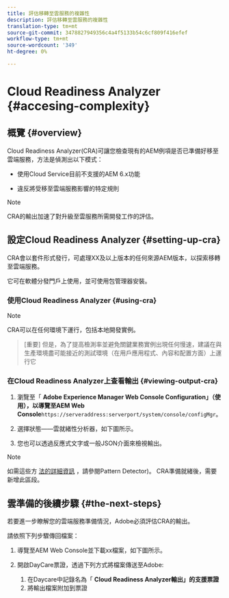 ```yaml
---
title: 評估移轉至雲服務的複雜性
description: 評估移轉至雲服務的複雜性
translation-type: tm+mt
source-git-commit: 3478827949356c4a4f5133b54c6cf809f416efef
workflow-type: tm+mt
source-wordcount: '349'
ht-degree: 0%

---
```



# Cloud Readiness Analyzer {#accesing-complexity}

## 概覽 {#overview}

Cloud Readiness Analyzer(CRA)可讓您檢查現有的AEM例項是否已準備好移至雲端服務，方法是偵測出以下模式：

* 使用Cloud Service目前不支援的AEM 6.x功能

* 違反將受移至雲端服務影響的特定規則

>[!NOTE]
>CRA的輸出加速了對升級至雲服務所需開發工作的評估。

## 設定Cloud Readiness Analyzer {#setting-up-cra}

CRA會以套件形式發行，可處理XX及以上版本的任何來源AEM版本，以探索移轉至雲端服務。

它可在軟體分發門戶上使用，並可使用包管理器安裝。

### 使用Cloud Readiness Analyzer {#using-cra}

>[!NOTE]
> CRA可以在任何環境下運行，包括本地開發實例。

>[重要]
>但是，為了提高檢測率並避免關鍵業務實例出現任何慢速，建議在與生產環境盡可能接近的測試環境（在用戶應用程式、內容和配置方面）上運行它

### 在Cloud Readiness Analyzer上查看輸出 {#viewing-output-cra}


1. 瀏覽至「 **Adobe Experience Manager Web Console Configuration」（使用），以導覽至AEM Web Console**`https://serveraddress:serverport/system/console/configMgr`。

1. 選擇狀態——雲就緒性分析器，如下圖所示。

1. 您也可以透過反應式文字或一般JSON介面來檢視輸出。

>[!NOTE]
> 如需這些方 [法的詳細資訊](https://docs.adobe.com/content/help/en/experience-manager-65/deploying/upgrading/pattern-detector.html) ，請參閱Pattern Detector)。 CRA準備就緒後，需要新增此區段。

## 雲準備的後續步驟 {#the-next-steps}

若要進一步瞭解您的雲端服務準備情況，Adobe必須評估CRA的輸出。

請依照下列步驟傳回檔案：

1. 導覽至AEM Web Console並下載xx檔案，如下圖所示。

1. 開啟DayCare票證，透過下列方式將檔案傳送至Adobe:
   1. 在Daycare中記錄名為「 **Cloud Readiness Analyzer輸出」的支援票證**
   1. 將輸出檔案附加到票證

